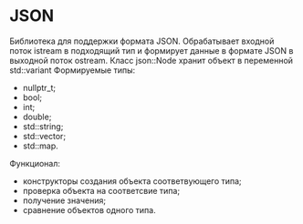 # JSON
Библиотека для поддержки формата JSON. Обрабатывает входной поток istream в подходящий тип и формирует данные в формате JSON в выходной поток ostream.
Класс json::Node хранит объект в переменной std::variant
Формируемые типы:
- nullptr_t;
- bool;
- int;
- double;
- std::string;
- std::vector;
- std::map.

Функционал:
- конструкторы создания объекта соответвующего типа;
- проверка объекта на соответсвие типа;
- получение значения;
- сравнение объектов одного типа.

